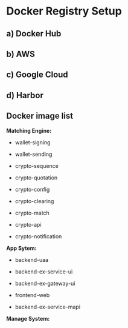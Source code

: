 # Docker Registry Setup

## a\) Docker Hub

## b\) AWS

## c\) Google Cloud

## d\) Harbor

## Docker image list

**Matching Engine:**

* wallet-signing

* wallet-sending

* crypto-sequence

* crypto-quotation

* crypto-config

* crypto-clearing

* crypto-match

* crypto-api

* crypto-notification

**App Sytem:**

* backend-uaa

* backend-ex-service-ui

* backend-ex-gateway-ui

* frontend-web

* backend-ex-service-mapi

**Manage System:**

